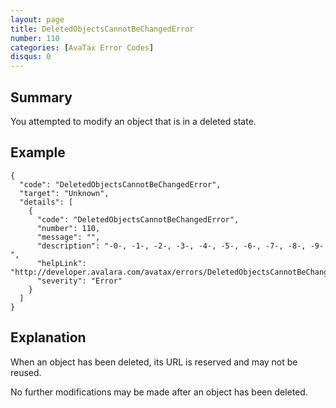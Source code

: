 ```yaml
---
layout: page
title: DeletedObjectsCannotBeChangedError
number: 110
categories: [AvaTax Error Codes]
disqus: 0
---
```


## Summary

You attempted to modify an object that is in a deleted state.

## Example

    {
      "code": "DeletedObjectsCannotBeChangedError",
      "target": "Unknown",
      "details": [
        {
          "code": "DeletedObjectsCannotBeChangedError",
          "number": 110,
          "message": "",
          "description": "-0-, -1-, -2-, -3-, -4-, -5-, -6-, -7-, -8-, -9-",
          "helpLink": "http://developer.avalara.com/avatax/errors/DeletedObjectsCannotBeChangedError",
          "severity": "Error"
        }
      ]
    }

## Explanation

When an object has been deleted, its URL is reserved and may not be reused.

No further modifications may be made after an object has been deleted.
